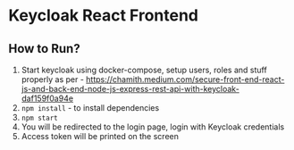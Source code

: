 # Keycloak React Frontend

## How to Run?

1. Start keycloak using docker-compose, setup users, roles and stuff properly as per - https://chamith.medium.com/secure-front-end-react-js-and-back-end-node-js-express-rest-api-with-keycloak-daf159f0a94e
2. `npm install` - to install dependencies
3. `npm start`
4. You will be redirected to the login page, login with Keycloak credentials
5. Access token will be printed on the screen